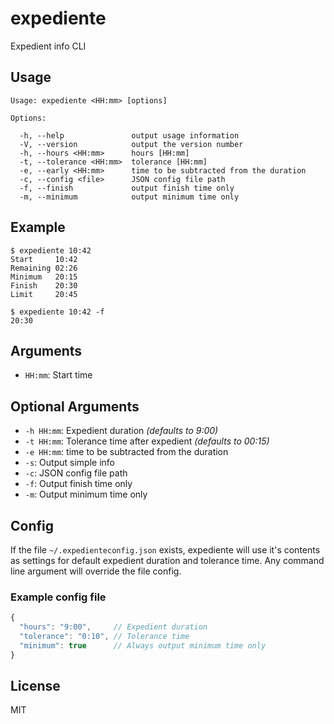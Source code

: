 # expediente
Expedient info CLI

## Usage ##
```
Usage: expediente <HH:mm> [options]

Options:

  -h, --help               output usage information
  -V, --version            output the version number
  -h, --hours <HH:mm>      hours [HH:mm]
  -t, --tolerance <HH:mm>  tolerance [HH:mm]
  -e, --early <HH:mm>      time to be subtracted from the duration
  -c, --config <file>      JSON config file path
  -f, --finish             output finish time only
  -m, --minimum            output minimum time only
```

## Example
```
$ expediente 10:42
Start     10:42
Remaining 02:26
Minimum   20:15
Finish    20:30
Limit     20:45

$ expediente 10:42 -f
20:30
```

## Arguments
- `HH:mm`: Start time

## Optional Arguments
- `-h HH:mm`: Expedient duration *(defaults to 9:00)*
- `-t HH:mm`: Tolerance time after expedient *(defaults to 00:15)*
- `-e HH:mm`: time to be subtracted from the duration
- `-s`: Output simple info
- `-c`: JSON config file path
- `-f`: Output finish time only
- `-m`: Output minimum time only

## Config
If the file `~/.expedienteconfig.json` exists, expediente will
use it's contents as settings for default expedient duration
and tolerance time. Any command line argument will override the file config.

### Example config file
```javascript
{
  "hours": "9:00",     // Expedient duration
  "tolerance": "0:10", // Tolerance time
  "minimum": true      // Always output minimum time only
}
```

## License
MIT
